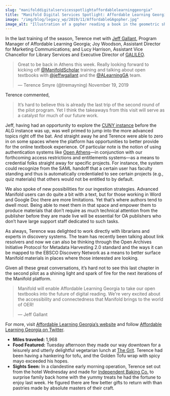 ```yaml
---
slug: "manifolddigitalservicesspotlightaffordablelearninggeorgia"
title: "Manifold Digital Services Spotlight: Affordable Learning Georgia"
image: "/img/blog/legacy_wp/2019/11/AffordableGAgopher.jpg"
image_alt: "Illustration of a gopher reading a book in the geometric shape of the Manifold logo with a pointer superimposed on an iPad behind"
---
```


In the last training of the season, Terence met with [Jeff Gallant](https://twitter.com/jeffwgallant), Program Manager of Affordable Learning Georgia; Joy Woodson, Assistant Director for Marketing Communications; and Lucy Harrison, Assistant Vice Chancellor for Library Services and Executive Director of [GALILEO](https://twitter.com/galileolibrary).

> Great to be back in Athens this week. Really looking forward to kicking off [@ManifoldScholar](https://twitter.com/ManifoldScholar) training and talking about open textbooks with [@jeffwgallant](https://twitter.com/jeffwgallant) and the [@ALearningGA](https://twitter.com/ALearningGA) team.
>
> — Terence Smyre (@tremayning) November 19, 2019

<!--truncate-->

Terence commented,

> It’s hard to believe this is already the last trip of the second round of the pilot program. Yet I think the takeaways from this visit will serve as a catalyst for much of our future work.

Jeff, having had an opportunity to explore the [CUNY instance](https://cuny.manifoldapp.org/) before the ALG instance was up, was well primed to jump into the more advanced topics right off the bat. And straight away he and Terence were able to zero in on some spaces where the platform has opportunities to better provide for the online textbook experience. Of particular note is the notion of using authentication systems like [Open Athens](https://www.openathens.net/)—in conjunction with our forthcoming access restrictions and entitlements systems—as a means to credential folks straight away for specific projects. For instance, the system could recognize from the SAML handoff that a certain user has faculty standing and thus is automatically credentialed to see certain projects (e.g., quiz materials) that others would not be entitled to by default.

We also spoke of new possibilities for our ingestion strategies. Advanced Manifold users can do quite a bit with a text, but for those working in Word and Google Doc there are more limitations. Yet that’s where authors tend to dwell most. Being able to meet them in that space and empower them to produce materials that don’t require as much technical attention from the publisher before they are made live will be essential for OA publishers who don’t have large support staff dedicated to such tasks.

As always, Terence was delighted to work directly with librarians and experts in discovery systems. The team has recently been talking about link resolvers and now we can also be thinking through the Open Archives Initiative Protocol for Metadata Harvesting 2.0 standard and the ways it can be mapped to the EBSCO Discovery Network as a means to better surface Manifold materials in places where those interested are looking.

Given all these great conversations, it’s hard not to see this last chapter in the second pilot as a shining light and spark of fire for the next iterations of the Manifold platform.

> Manifold will enable Affordable Learning Georgia to take our open textbooks into the future of digital reading. We're very excited about the accessibility and connectedness that Manifold brings to the world of OER!
>
> — Jeff Gallant

For more, visit [Affordable Learning Georgia’s website](https://www.affordablelearninggeorgia.org/) and follow [Affordable Learning Georgia on Twitter](https://twitter.com/ALearningGA).

- **Miles traveled:** 1,968
- **Food Featured:** Tuesday afternoon they made our way downtown for a leisurely and utterly delightful vegetarian lunch at [The Grit](https://www.thegrit.com/). Terence had been having a hankering for tofu, and the Golden Tofu wrap with spicy mayo exceeded his hopes.
- **Sights Seen:** In a clandestine early morning operation, Terence set out from the hotel Wednesday and made for [Independent Baking Co.](http://independentbaking.com/) to surprise family back home with the yummy treats he had the fortune to enjoy last week. He figured there are few better gifts to return with than pastries made by absolute masters of their craft.
